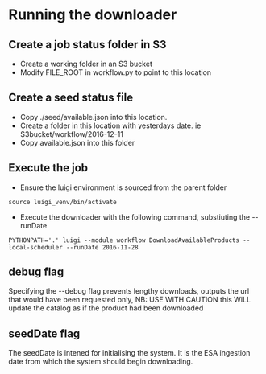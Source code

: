 # Running the downloader 
## Create a job status folder in S3
- Create a working folder in an S3 bucket
- Modify FILE_ROOT in workflow.py to point to this location

## Create a seed status file
- Copy ./seed/available.json into this location.
- Create a folder in this location with yesterdays date. ie  S3bucket/workflow/2016-12-11
- Copy available.json into this folder

## Execute the job
- Ensure the luigi environment is sourced from the parent folder
```
source luigi_venv/bin/activate
```
- Execute the downloader with the following command, substiuting the --runDate 
```
PYTHONPATH='.' luigi --module workflow DownloadAvailableProducts --local-scheduler --runDate 2016-11-28
```
## debug flag
Specifying the --debug flag prevents lengthy downloads, outputs the url that would have been requested only,
NB: USE WITH CAUTION this WILL update the catalog as if the product had been downloaded

## seedDate flag
The seedDate is intened for initialising the system. It is the ESA ingestion date from which the system should begin downloading.

